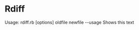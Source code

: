 # Rdiff

Usage: rdiff.rb [options] oldfile newfile
        --usage                      Shows this text
